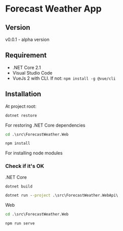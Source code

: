 # Forecast Weather App

## Version

v0.0.1 - alpha version

## Requirement

- .NET Core 2.1
- Visual Studio Code
- VueJs 2 with CLI. If not: `npm install -g @vue/cli`

## Installation

At project root:

```cmd
dotnet restore
```

For restoring .NET Core dependencies

```cmd
cd .\src\ForecastWeather.Web

npm install
```

For installing node modules

### Check if it's OK

.NET Core

```cmd
dotnet build

dotnet run --project .\src\ForecastWeather.WebApi\
```

Web

```cmd
cd .\src\ForecastWeather.Web

npm run serve
```
